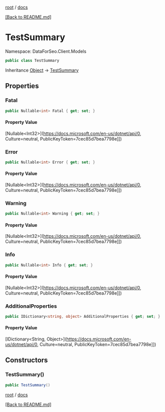 [root](./../ "root") / [docs](./ "docs")

[[Back to README.md]](./../README.md "[Back to README.md]")

# TestSummary

Namespace: DataForSeo.Client.Models

```csharp
public class TestSummary
```

Inheritance [Object](https://docs.microsoft.com/en-us/dotnet/api/Object) → [TestSummary](./TestSummary.md)

## Properties

### **Fatal**

```csharp
public Nullable<int> Fatal { get; set; }
```

#### Property Value

[Nullable&lt;Int32&gt;](https://docs.microsoft.com/en-us/dotnet/api/0, Culture=neutral, PublicKeyToken=7cec85d7bea7798e]])<br>

### **Error**

```csharp
public Nullable<int> Error { get; set; }
```

#### Property Value

[Nullable&lt;Int32&gt;](https://docs.microsoft.com/en-us/dotnet/api/0, Culture=neutral, PublicKeyToken=7cec85d7bea7798e]])<br>

### **Warning**

```csharp
public Nullable<int> Warning { get; set; }
```

#### Property Value

[Nullable&lt;Int32&gt;](https://docs.microsoft.com/en-us/dotnet/api/0, Culture=neutral, PublicKeyToken=7cec85d7bea7798e]])<br>

### **Info**

```csharp
public Nullable<int> Info { get; set; }
```

#### Property Value

[Nullable&lt;Int32&gt;](https://docs.microsoft.com/en-us/dotnet/api/0, Culture=neutral, PublicKeyToken=7cec85d7bea7798e]])<br>

### **AdditionalProperties**

```csharp
public IDictionary<string, object> AdditionalProperties { get; set; }
```

#### Property Value

[IDictionary&lt;String, Object&gt;](https://docs.microsoft.com/en-us/dotnet/api/0, Culture=neutral, PublicKeyToken=7cec85d7bea7798e]])<br>

## Constructors

### **TestSummary()**

```csharp
public TestSummary()
```

[root](./../ "root") / [docs](./ "docs")

[[Back to README.md]](./../README.md "[Back to README.md]")